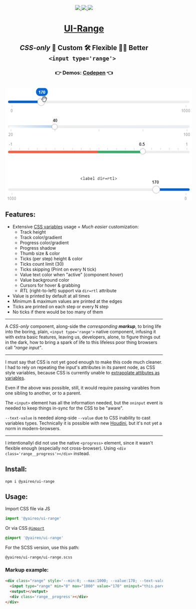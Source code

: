 <p align="center">
  <a href='https://www.npmjs.com/package/@yaireo/ui-range'>
      <img src="https://img.shields.io/npm/v/@yaireo/ui-range.svg" />
  </a>
  <a href='https://simple.wikipedia.org/wiki/MIT_License'>
      <img src="https://img.shields.io/badge/license-MIT-lightgrey" />
  </a>
  <img src="https://img.shields.io/bundlephobia/minzip/@yaireo/ui-range" />
</p>

<h1 align="center">
  <a href='https://codepen.io/vsync/pen/mdEJMLv'>UI-Range</a>
</h1>
<h2 align="center">
<em>CSS-only</em> 🎩 Custom 🛠️ Flexible 🤸‍♂️ Better <br>
<code>&lt;input type='range'&gt; </code>
</h2>

<h3 align="center">
  👉 Demos: <a href='https://codepen.io/vsync/pen/mdEJMLv?editors=1100 target='_blank'>Codepen</a> 👈
</h3>

<p align="center">
<br>
  <a href='https://codepen.io/vsync/pen/mdEJMLv?editors=1100'>
    <img src="./screen1.png?sanitize=true" style='max-width: 820px' />
  </a>
<br>
<p>

## Features:

* Extensive [CSS variables](https://github.com/yairEO/ui-range/blob/master/ui-range.scss#L2-L22) usage = *Much easier* customization:
  * Track height
  * Track color/gradient
  * Progress color/gradient
  * Progress shadow
  * Thumb size & color
  * Ticks (per step) height & color
  * Ticks count limit (30)
  * Ticks skipping (Print on every N tick)
  * Value text color when "active" (component *hover*)
  * Value background color
  * Cursors for hover & grabbing
  * *RTL* (right-to-left) support via `dir=rtl` attribute
* Value is printed by default at all times
* Minimum & maximum values are printed at the edges
* Ticks are printed on each step or every N step
* No ticks if there would be too many of them


----

A *CSS-only* component, along-side the *corresponding **markup***, to bring life into the boring, plain, `<input type='range'>` native component, infusing it with extra basic features, leaving us, developers, alone, to figure things out in the dark, how to bring a spark of life to this lifeless poor thing browsers call *"range input"*.



---

I must say that CSS is not yet good enough to make this code much cleaner. I had to rely on repeating the input's attributes in its parent node, as CSS style variables, because CSS is currently unable to [extrapolate attibutes as variables](https://github.com/w3c/csswg-drafts/issues/4482).

Even if the above was possible, still, it would require passing varables from one sibling to another, or to a parent.

The `<input>` element has all the information needed, but the `oninput` event is needed to keep things in-sync for the CSS to be "aware".

`--text-value` is needed along-side `--value` due to CSS inability to cast variables types. Technically
it is possible with new [Houdini](https://developer.mozilla.org/en-US/docs/Web/Houdini), but it's not yet a norm in modern-browsers.

---

I intentionallyl did not use the native `<progress>` element, since it wasn't flexible enough (especially not cross-browser). Using `<div class='range__progress'></div>` instead.

## Install:

```
npm i @yaireo/ui-range
```

## Usage:

Import CSS file via JS

```js
import '@yaireo/ui-range'
```

Or via CSS [`@import`](https://stackoverflow.com/q/10036977/104380)

```css
@import '@yaireo/ui-range'
```

For the SCSS version, use this path:

    @yaireo/ui-range/ui-range.scss

### Markup example:

```html
<div class="range" style='--min:0; --max:1000; --value:170; --text-value:"170";'>
  <input type="range" min="0" max="1000" value="170" oninput="this.parentNode.style.setProperty('--value',this.value); this.parentNode.style.setProperty('--text-value', JSON.stringify(this.value))">
  <output></output>
  <div class='range__progress'></div>
</div>
```